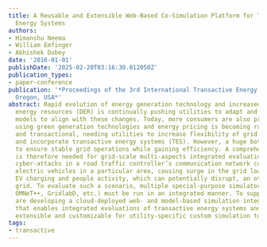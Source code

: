 ```yaml
---
title: A Reusable and Extensible Web-Based Co-Simulation Platform for Transactive
  Energy Systems
authors:
- Himanshu Neema
- William Emfinger
- Abhishek Dubey
date: '2016-01-01'
publishDate: '2025-02-20T03:16:30.012050Z'
publication_types:
- paper-conference
publication: '*Proceedings of the 3rd International Transactive Energy Systems, Portland,
  Oregon, USA*'
abstract: Rapid evolution of energy generation technology and increased used of distributed
  energy resources (DER) is continually pushing utilities to adapt and evolve business
  models to align with these changes. Today, more consumers are also producing energy
  using green generation technologies and energy pricing is becoming rather competitive
  and transactional, needing utilities to increase flexibility of grid operations
  and incorporate transactive energy systems (TES). However, a huge bottleneck is
  to ensure stable grid operations while gaining efficiency. A comprehensive platform
  is therefore needed for grid-scale multi-aspects integrated evaluations. For instance,
  cyber-attacks in a road traffic controller’s communication network can subtly divert
  electric vehicles in a particular area, causing surge in the grid loads due to increased
  EV charging and people activity, which can potentially disrupt, an otherwise robust,
  grid. To evaluate such a scenario, multiple special-purpose simulators (e.g., SUMO,
  OMNeT++, GridlabD, etc.) must be run in an integrated manner. To support this, we
  are developing a cloud-deployed web- and model-based simulation integration platform
  that enables integrated evaluations of transactive energy systems and is highly
  extensible and customizable for utility-specific custom simulation tools.
tags:
- transactive
---
```

